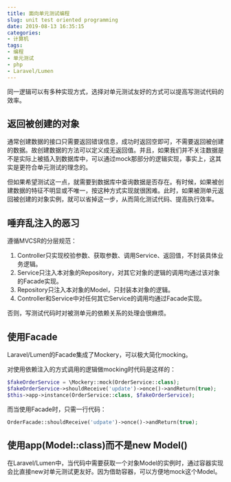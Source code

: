 ```yaml
---
title: 面向单元测试编程
slug: unit test oriented programming
date: 2019-08-13 16:35:15
categories:
- 计算机
tags:
- 编程
- 单元测试
- php
- Laravel/Lumen
---
```


同一逻辑可以有多种实现方式，选择对单元测试友好的方式可以提高写测试代码的效率。

<!--more-->

## 返回被创建的对象

通常创建数据的接口只需要返回错误信息，成功时返回空即可，不需要返回被创建的数据。故创建数据的方法可以定义成无返回值。并且，如果我们并不关注数据是不是实际上被插入到数据库中，可以通过mock那部分的逻辑实现，事实上，这其实是更符合单元测试的理念的。

但如果希望测试这一点，就需要到数据库中查询数据是否存在。有时候，如果被创建数据的特征不明显或不唯一，按这种方式实现就很困难。此时，如果被测单元返回被创建的对象实例，就可以省掉这一步，从而简化测试代码、提高执行效率。

## 唾弃乱注入的恶习

遵循MVCSR的分层规范：

1. Controller只实现校验参数、获取参数、调用Service、返回值，不封装具体业务逻辑。
2. Service只注入本对象的Repository，对其它对象的逻辑的调用均通过该对象的Facade实现。
3. Repository只注入本对象的Model，只封装本对象的逻辑。
4. Controller和Service中对任何其它Service的调用均通过Facade实现。

否则，写测试代码时对被测单元的依赖关系的处理会很麻烦。

## 使用Facade

Laravel/Lumen的Facade集成了Mockery，可以极大简化mocking。

对使用依赖注入的方式调用的逻辑做mocking时代码是这样的：

```php
$fakeOrderService = \Mockery::mock(OrderService::class);
$fakeOrderService->shouldReceive('update')->once()->andReturn(true);
$this->app->instance(OrderService::class, $fakeOrderService);
```

而当使用Facade时，只需一行代码：

```php
OrderFacade::shouldReceive('udpate')->once()->andReturn(true);
```

## 使用app(Model::class)而不是new Model()

在Laravel/Lumen中，当代码中需要获取一个对象Model的实例时，通过容器实现会比直接new对单元测试更友好。因为借助容器，可以方便地mock这个Model。
